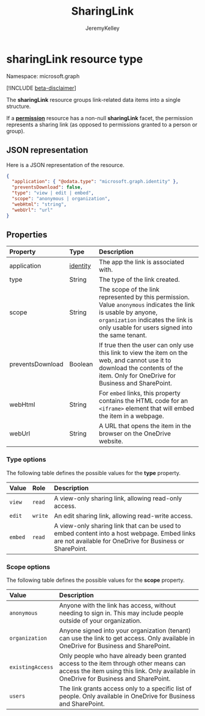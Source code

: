 ﻿---
author: JeremyKelley
description: "The sharingLink resource groups link-related data items into a single structure."
ms.date: 09/10/2017
title: SharingLink
localization_priority: Normal
doc_type: resourcePageType
ms.prod: ""
---

# sharingLink resource type

Namespace: microsoft.graph

[!INCLUDE [beta-disclaimer](../../includes/beta-disclaimer.md)]

The **sharingLink** resource groups link-related data items into a single structure.

If a [**permission**](permission.md) resource has a non-null **sharingLink** facet, the permission represents a sharing link (as opposed to permissions granted to a person or group).

## JSON representation

Here is a JSON representation of the resource.

<!-- {
  "blockType": "resource",
  "optionalProperties": [ "application", "scope" ],
  "@odata.type": "microsoft.graph.sharingLink"
}-->

```json
{
  "application": { "@odata.type": "microsoft.graph.identity" },
  "preventsDownload": false,
  "type": "view | edit | embed",
  "scope": "anonymous | organization",
  "webHtml": "string",
  "webUrl": "url"
}
```

## Properties

| Property         | Type         | Description                                                                                                                                                                                             |
| :--------------- | :----------- | :------------------------------------------------------------------------------------------------------------------------------------------------------------------------------------------------------ |
| application      | [identity][] | The app the link is associated with.                                                                                                                                                                    |
| type             | String       | The type of the link created.                                                                                                                                                                           |
| scope            | String       | The scope of the link represented by this permission. Value `anonymous` indicates the link is usable by anyone, `organization` indicates the link is only usable for users signed into the same tenant. |
| preventsDownload | Boolean      | If true then the user can only use this link to view the item on the web, and cannot use it to download the contents of the item. Only for OneDrive for Business and SharePoint.                        |
| webHtml          | String       | For `embed` links, this property contains the HTML code for an `<iframe>` element that will embed the item in a webpage.                                                                                |
| webUrl           | String       | A URL that opens the item in the browser on the OneDrive website.                                                                                                                                       |

[Identity]: identity.md

### Type options

The following table defines the possible values for the **type** property.

| Value   | Role    | Description                                                                                                                                            |
| :------ | :------ | :----------------------------------------------------------------------------------------------------------------------------------------------------- |
| `view`  | `read`  | A view-only sharing link, allowing read-only access.                                                                                                   |
| `edit`  | `write` | An edit sharing link, allowing read-write access.                                                                                                      |
| `embed` | `read`  | A view-only sharing link that can be used to embed content into a host webpage. Embed links are not available for OneDrive for Business or SharePoint. |

### Scope options

The following table defines the possible values for the **scope** property.

| Value            | Description                                                                                                                                                                   |
| :--------------- | :---------------------------------------------------------------------------------------------------------------------------------------------------------------------------- |
| `anonymous`      | Anyone with the link has access, without needing to sign in. This may include people outside of your organization.                                                            |
| `organization`   | Anyone signed into your organization (tenant) can use the link to get access. Only available in OneDrive for Business and SharePoint.                                         |
| `existingAccess` | Only people who have already been granted access to the item through other means can access the item using this link. Only available in OneDrive for Business and SharePoint. |
| `users`          | The link grants access only to a specific list of people. Only available in OneDrive for Business and SharePoint.                                                             |

<!-- uuid: 8fcb5dbc-d5aa-4681-8e31-b001d5168d79
2015-10-25 14:57:30 UTC -->

<!--
{
  "type": "#page.annotation",
  "description": "The sharing link facet provides information about how a file is shared.",
  "keywords": "sharing,sharing link, sharing url, webUrl",
  "section": "documentation",
  "tocPath": "",
  "suppressions": []
}
-->
